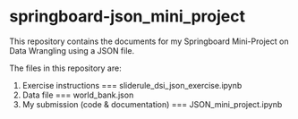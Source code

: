 # springboard-json_mini_project
This repository contains the documents for my Springboard Mini-Project on Data Wrangling using a JSON file.

The files in this repository are:
1. Exercise instructions === sliderule_dsi_json_exercise.ipynb
2. Data file === world_bank.json
3. My submission (code & documentation) === JSON_mini_project.ipynb 
